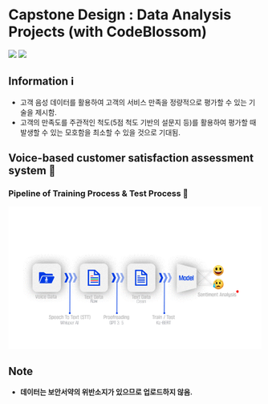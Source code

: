 # Capstone Design : Data Analysis Projects (with CodeBlossom)
<img src="https://img.shields.io/badge/Python-3776AB?style=flat&logo=Python&logoColor=white"/>
<img src="https://img.shields.io/badge/OpenAI-412991?style=flat&logo=OpenAI&logoColor=white"/>

## Information :information_source:

+ 고객 음성 데이터를 활용하여 고객의 서비스 만족을 정량적으로 평가할 수 있는 기술을 제시함.
+ 고객의 만족도를 주관적인 척도(5점 척도 기반의 설문지 등)를 활용하여 평가할 때 발생할 수 있는 모호함을 최소할 수 있을 것으로 기대됨.
## Voice-based customer satisfaction assessment system :speech_balloon:
### Pipeline of Training Process & Test Process :robot:
![pipeline](img/pipeline.gif)

## Note
+ **데이터는 보안서약의 위반소지가 있으므로 업로드하지 않음.**
